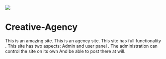![](https://i.ibb.co/tpGspX4/logo.png)
# Creative-Agency
This is an amazing site.  This is an agency site. This site has full functionality . This site has two aspects: Admin and user panel . The administration can control the site on its own And be able to post there at will.  
